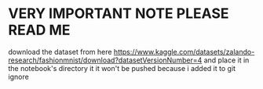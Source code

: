 # VERY IMPORTANT NOTE PLEASE READ ME
download the dataset from here
https://www.kaggle.com/datasets/zalando-research/fashionmnist/download?datasetVersionNumber=4
and place it in the notebook's directory it
it won't be pushed because i  added it to git ignore
